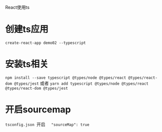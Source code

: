 React使用ts

# 创建ts应用
`create-react-app demo02 --typescript`

# 安装ts相关
`npm install --save typescript @types/node @types/react @types/react-dom @types/jest`
或者
`yarn add typescript @types/node @types/react @types/react-dom @types/jest`

# 开启sourcemap

`tsconfig.json `开启   ` "sourceMap": true`